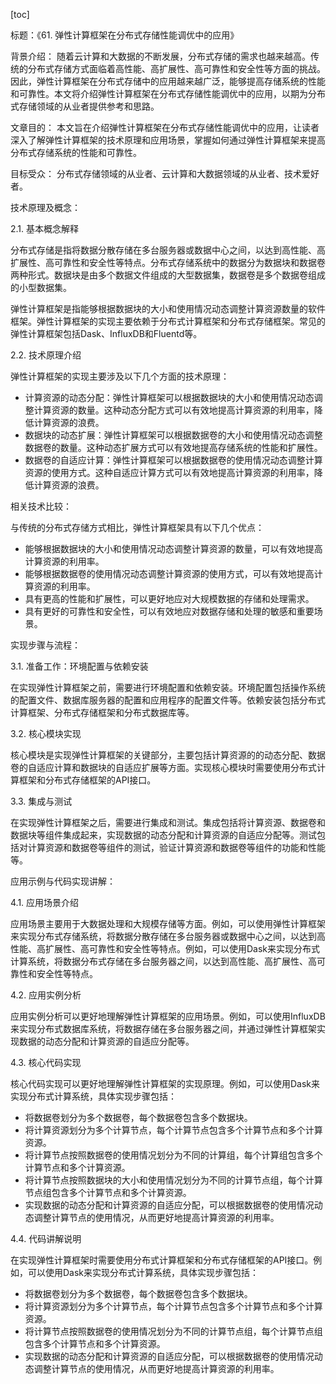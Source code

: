 
[toc]                    
                
                
标题：《61. 弹性计算框架在分布式存储性能调优中的应用》

背景介绍：
随着云计算和大数据的不断发展，分布式存储的需求也越来越高。传统的分布式存储方式面临着高性能、高扩展性、高可靠性和安全性等方面的挑战。因此，弹性计算框架在分布式存储中的应用越来越广泛，能够提高存储系统的性能和可靠性。本文将介绍弹性计算框架在分布式存储性能调优中的应用，以期为分布式存储领域的从业者提供参考和思路。

文章目的：
本文旨在介绍弹性计算框架在分布式存储性能调优中的应用，让读者深入了解弹性计算框架的技术原理和应用场景，掌握如何通过弹性计算框架来提高分布式存储系统的性能和可靠性。

目标受众：
分布式存储领域的从业者、云计算和大数据领域的从业者、技术爱好者。

技术原理及概念：

2.1. 基本概念解释

分布式存储是指将数据分散存储在多台服务器或数据中心之间，以达到高性能、高扩展性、高可靠性和安全性等特点。分布式存储系统中的数据分为数据块和数据卷两种形式。数据块是由多个数据文件组成的大型数据集，数据卷是多个数据卷组成的小型数据集。

弹性计算框架是指能够根据数据块的大小和使用情况动态调整计算资源数量的软件框架。弹性计算框架的实现主要依赖于分布式计算框架和分布式存储框架。常见的弹性计算框架包括Dask、InfluxDB和Fluentd等。

2.2. 技术原理介绍

弹性计算框架的实现主要涉及以下几个方面的技术原理：

- 计算资源的动态分配：弹性计算框架可以根据数据块的大小和使用情况动态调整计算资源的数量。这种动态分配方式可以有效地提高计算资源的利用率，降低计算资源的浪费。
- 数据块的动态扩展：弹性计算框架可以根据数据卷的大小和使用情况动态调整数据卷的数量。这种动态扩展方式可以有效地提高存储系统的性能和扩展性。
- 数据卷的自适应计算：弹性计算框架可以根据数据卷的使用情况动态调整计算资源的使用方式。这种自适应计算方式可以有效地提高计算资源的利用率，降低计算资源的浪费。

相关技术比较：

与传统的分布式存储方式相比，弹性计算框架具有以下几个优点：

- 能够根据数据块的大小和使用情况动态调整计算资源的数量，可以有效地提高计算资源的利用率。
- 能够根据数据卷的使用情况动态调整计算资源的使用方式，可以有效地提高计算资源的利用率。
- 具有更高的性能和扩展性，可以更好地应对大规模数据的存储和处理需求。
- 具有更好的可靠性和安全性，可以有效地应对数据存储和处理的敏感和重要场景。

实现步骤与流程：

3.1. 准备工作：环境配置与依赖安装

在实现弹性计算框架之前，需要进行环境配置和依赖安装。环境配置包括操作系统的配置文件、数据库服务器的配置和应用程序的配置文件等。依赖安装包括分布式计算框架、分布式存储框架和分布式数据库等。

3.2. 核心模块实现

核心模块是实现弹性计算框架的关键部分，主要包括计算资源的的动态分配、数据卷的自适应计算和数据块的自适应扩展等方面。实现核心模块时需要使用分布式计算框架和分布式存储框架的API接口。

3.3. 集成与测试

在实现弹性计算框架之后，需要进行集成和测试。集成包括将计算资源、数据卷和数据块等组件集成起来，实现数据的动态分配和计算资源的自适应分配等。测试包括对计算资源和数据卷等组件的测试，验证计算资源和数据卷等组件的功能和性能等。

应用示例与代码实现讲解：

4.1. 应用场景介绍

应用场景主要用于大数据处理和大规模存储等方面。例如，可以使用弹性计算框架来实现分布式存储系统，将数据分散存储在多台服务器或数据中心之间，以达到高性能、高扩展性、高可靠性和安全性等特点。例如，可以使用Dask来实现分布式计算系统，将数据分布式存储在多台服务器之间，以达到高性能、高扩展性、高可靠性和安全性等特点。

4.2. 应用实例分析

应用实例分析可以更好地理解弹性计算框架的应用场景。例如，可以使用InfluxDB来实现分布式数据库系统，将数据存储在多台服务器之间，并通过弹性计算框架实现数据的动态分配和计算资源的自适应分配等。

4.3. 核心代码实现

核心代码实现可以更好地理解弹性计算框架的实现原理。例如，可以使用Dask来实现分布式计算系统，具体实现步骤包括：

- 将数据卷划分为多个数据卷，每个数据卷包含多个数据块。
- 将计算资源划分为多个计算节点，每个计算节点包含多个计算节点和多个计算资源。
- 将计算节点按照数据卷的使用情况划分为不同的计算组，每个计算组包含多个计算节点和多个计算资源。
- 将计算节点按照数据块的大小和使用情况划分为不同的计算节点组，每个计算节点组包含多个计算节点和多个计算资源。
- 实现数据的动态分配和计算资源的自适应分配，可以根据数据卷的使用情况动态调整计算节点的使用情况，从而更好地提高计算资源的利用率。

4.4. 代码讲解说明

在实现弹性计算框架时需要使用分布式计算框架和分布式存储框架的API接口。例如，可以使用Dask来实现分布式计算系统，具体实现步骤包括：

- 将数据卷划分为多个数据卷，每个数据卷包含多个数据块。
- 将计算资源划分为多个计算节点，每个计算节点包含多个计算节点和多个计算资源。
- 将计算节点按照数据卷的使用情况划分为不同的计算节点组，每个计算节点组包含多个计算节点和多个计算资源。
- 实现数据的动态分配和计算资源的自适应分配，可以根据数据卷的使用情况动态调整计算节点的使用情况，从而更好地提高计算资源的利用率。

